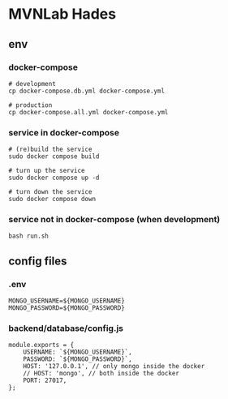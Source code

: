 # MVNLab Hades

## env

### docker-compose

```
# development
cp docker-compose.db.yml docker-compose.yml

# production
cp docker-compose.all.yml docker-compose.yml
```

### service in docker-compose

```
# (re)build the service
sudo docker compose build

# turn up the service
sudo docker compose up -d

# turn down the service
sudo docker compose down
```

### service not in docker-compose (when development)

```
bash run.sh
```

## config files

### .env

```
MONGO_USERNAME=${MONGO_USERNAME}
MONGO_PASSWORD=${MONGO_PASSWORD}
```

### backend/database/config.js

```
module.exports = {
    USERNAME: `${MONGO_USERNAME}`,
    PASSWORD: `${MONGO_PASSWORD}`,
    HOST: '127.0.0.1', // only mongo inside the docker
    // HOST: 'mongo', // both inside the docker
    PORT: 27017,
};
```
